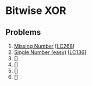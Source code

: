 # Bitwise XOR

## Problems

1. [Missing Number]()
[[LC268](https://leetcode.com/problems/missing-number/)]
1. [Single Number (easy)]()
[[LC136](https://leetcode.com/problems/single-number/)]
1. []()
[[]()]
1. []()
[[]()]
1. []()
[[]()]
1. []()
[[]()]
